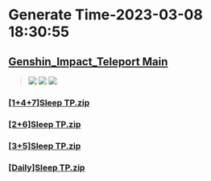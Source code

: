 # Generate Time-2023-03-08 18:30:55

## [Genshin_Impact_Teleport Main](https://github.com/Sam5440/Genshin_Impact_Teleport)

>![](https://komarev.com/ghpvc/?username=done439)
>![](https://komarev.com/ghpvc/?username=done438)
>![](https://komarev.com/ghpvc/?username=done437)

### [[1+4+7]Sleep TP.zip](https://raw.githubusercontent.com/Sam5440/Genshin_Impact_Teleport/download/OptimizationCollectionPackage/SleepJson/%5B1%2B4%2B7%5DSleep%20TP.zip)

### [[2+6]Sleep TP.zip](https://raw.githubusercontent.com/Sam5440/Genshin_Impact_Teleport/download/OptimizationCollectionPackage/SleepJson/%5B2%2B6%5DSleep%20TP.zip)

### [[3+5]Sleep TP.zip](https://raw.githubusercontent.com/Sam5440/Genshin_Impact_Teleport/download/OptimizationCollectionPackage/SleepJson/%5B3%2B5%5DSleep%20TP.zip)

### [[Daily]Sleep TP.zip](https://raw.githubusercontent.com/Sam5440/Genshin_Impact_Teleport/download/OptimizationCollectionPackage/SleepJson/%5BDaily%5DSleep%20TP.zip)

